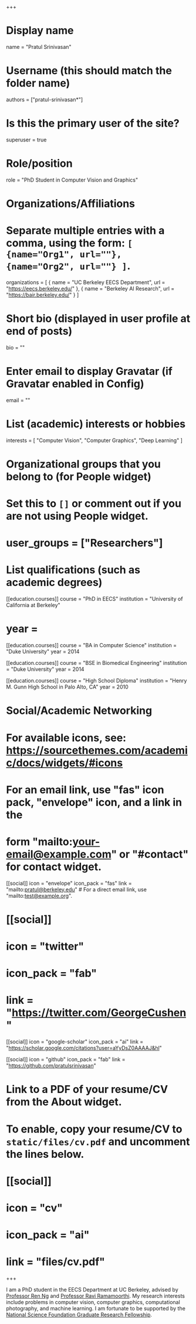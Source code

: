 +++
# Display name
name = "Pratul Srinivasan"

# Username (this should match the folder name)
authors = ["pratul-srinivasan*"]

# Is this the primary user of the site?
superuser = true

# Role/position
role = "PhD Student in Computer Vision and Graphics"

# Organizations/Affiliations
#   Separate multiple entries with a comma, using the form: `[ {name="Org1", url=""}, {name="Org2", url=""} ]`.
organizations = [ { name = "UC Berkeley EECS Department", url = "https://eecs.berkeley.edu/" }, { name = "Berkeley AI Research", url = "https://bair.berkeley.edu/" } ]

# Short bio (displayed in user profile at end of posts)
bio = ""

# Enter email to display Gravatar (if Gravatar enabled in Config)
email = ""

# List (academic) interests or hobbies
interests = [
    "Computer Vision",
    "Computer Graphics",
    "Deep Learning"
  ]

# Organizational groups that you belong to (for People widget)
#   Set this to `[]` or comment out if you are not using People widget.
# user_groups = ["Researchers"]

# List qualifications (such as academic degrees)
[[education.courses]]
  course = "PhD in EECS"
  institution = "University of California at Berkeley"
  # year = 
  
[[education.courses]]
  course = "BA in Computer Science"
  institution = "Duke University"
  year = 2014

[[education.courses]]
  course = "BSE in Biomedical Engineering"
  institution = "Duke University"
  year = 2014
  
[[education.courses]]
  course = "High School Diploma"
  institution = "Henry M. Gunn High School in Palo Alto, CA"
  year = 2010


# Social/Academic Networking
# For available icons, see: https://sourcethemes.com/academic/docs/widgets/#icons
#   For an email link, use "fas" icon pack, "envelope" icon, and a link in the
#   form "mailto:your-email@example.com" or "#contact" for contact widget.

[[social]]
  icon = "envelope"
  icon_pack = "fas"
  link = "mailto:pratul@berkeley.edu"  # For a direct email link, use "mailto:test@example.org".

# [[social]]
#  icon = "twitter"
#  icon_pack = "fab"
#  link = "https://twitter.com/GeorgeCushen"

[[social]]
  icon = "google-scholar"
  icon_pack = "ai"
  link = "https://scholar.google.com/citations?user=aYyDsZ0AAAAJ&hl"

[[social]]
  icon = "github"
  icon_pack = "fab"
  link = "https://github.com/pratulsrinivasan"

# Link to a PDF of your resume/CV from the About widget.
# To enable, copy your resume/CV to `static/files/cv.pdf` and uncomment the lines below.
# [[social]]
#   icon = "cv"
#   icon_pack = "ai"
#   link = "files/cv.pdf"

+++

I am a PhD student in the EECS Department at UC Berkeley, advised by [Professor Ren Ng](https://www2.eecs.berkeley.edu/Faculty/Homepages/yirenng.html) and [Professor Ravi Ramamoorthi](https://cseweb.ucsd.edu/~ravir/). My research interests include problems in computer vision, computer graphics, computational photography, and machine learning. I am fortunate to be supported by the [National Science Foundation Graduate Research Fellowship](https://www.nsfgrfp.org/).
